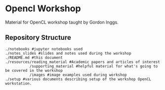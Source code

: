 # Opencl Workshop
Material for OpenCL workshop taught by Gordon Inggs.

## Repository Structure
```
./notebooks #jupyter notebooks used
./notes_slides #slides and notes used during the workshop
./README.md #this document
./resources/reading_material #Academic papers and articles of interest
           /supporting_material #helpful material for what's going to be covered in the workshop
           /images #image examples used during workshop
./setup #various documents describing setup of the workshop OpenCL workstation.
```

